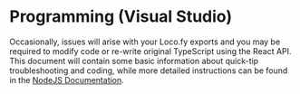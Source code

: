 # Programming (Visual Studio)
Occasionally, issues will arise with your Loco.fy exports and you may be required to modify code or re-write original TypeScript using the React API. This document will contain some basic information about quick-tip troubleshooting and coding, while more detailed instructions can be found in the [NodeJS Documentation](https://nodejs.org/en/learn/getting-started/debugging).
